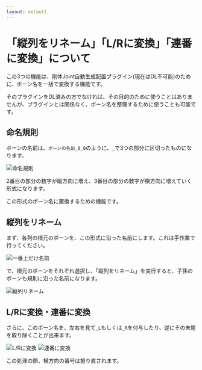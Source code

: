 ```yaml
---
layout: default
---
```

# 「縦列をリネーム」「L/Rに変換」「連番に変換」について

この3つの機能は、剛体Joint自動生成配置プラグイン(現在はDL不可能)のために、ボーン名を一括で変換する機能です。

そのプラグインをDL済みの方でなければ、その目的のために使うことはありませんが、プラグインとは関係なく、ボーン名を整理するために使うことも可能です。

## 命名規則
ボーンの名前は、`ボーンの名前_0_0`のように、`_`で3つの部分に区切ったものになります。

![命名規則](images/TIPS_bone_rename_rule.png)

2番目の部分の数字が縦方向に増え、3番目の部分の数字が横方向に増えていく形式になります。

この形式のボーン名に置換するための機能です。

## 縦列をリネーム

まず、各列の根元のボーンを、この形式に沿った名前にします。これは手作業で行ってください。

![一番上だけ名前](images/TIPS_bone_rename_before_rename.png)

で、根元のボーンをそれぞれ選択し、「縦列をリネーム」を実行すると、子孫のボーンも規則に沿った名前になります。

![縦列リネーム](images/TIPS_bone_rename_vertical.png)

## L/Rに変換・連番に変換

さらに、このボーン名を、左右を見て`_L`もしくは`_R`を付与したり、逆にその末尾を取り除くことが出来ます。

![L/Rに変換](images/TIPS_bone_rename_lr.png)
![連番に変換](images/TIPS_bone_rename_no_lr.png)

この処理の際、横方向の番号は振り直されます。
